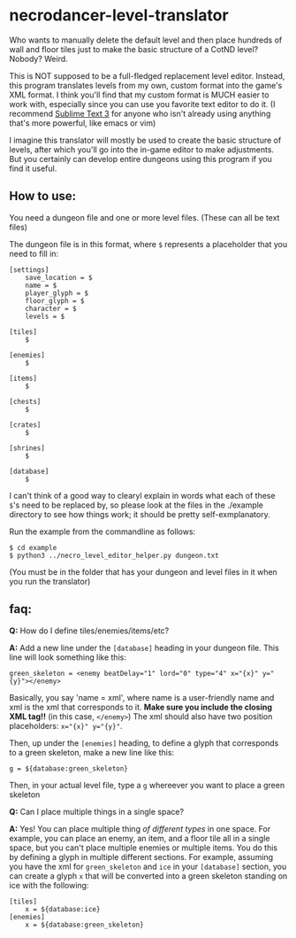 # necrodancer-level-translator
Who wants to manually delete the default level and then place hundreds of wall and floor tiles just to make the basic structure of a CotND level? Nobody? Weird.

This is NOT supposed to be a full-fledged replacement level editor. Instead, this program translates levels from my own, custom format into the game's XML format. I think you'll find that my custom format is MUCH easier to work with, especially since you can use you favorite text editor to do it. (I recommend [Sublime Text 3](http://www.sublimetext.com/) for anyone who isn't already using anything that's more powerful, like emacs or vim)

I imagine this translator will mostly be used to create the basic structure of levels, after which you'll go into the in-game editor to make adjustments. But you certainly can develop entire dungeons using this program if you find it useful.

## How to use:

You need a dungeon file and one or more level files. (These can all be text files)

The dungeon file is in this format, where `$` represents a placeholder that you need to fill in:

    [settings]
        save_location = $
        name = $
        player_glyph = $
        floor_glyph = $
        character = $
        levels = $

    [tiles]
        $

    [enemies]
        $

    [items]
        $

    [chests]
        $

    [crates]
        $

    [shrines]
        $

    [database]
        $

I can't think of a good way to clearyl explain in words what each of these `$`'s need to be replaced by, so please look at the files in the ./example directory to see how things work; it should be pretty self-exmplanatory.

Run the example from the commandline as follows:

    $ cd example
    $ python3 ../necro_level_editor_helper.py dungeon.txt

(You must be in the folder that has your dungeon and level files in it when you run the translator)

## faq:

**Q:** How do I define tiles/enemies/items/etc?

**A:** Add a new line under the `[database]` heading in your dungeon file. This line will look something like this:

    green_skeleton = <enemy beatDelay="1" lord="0" type="4" x="{x}" y="{y}"></enemy>

Basically, you say 'name = xml', where name is a user-friendly name and xml is the xml that corresponds to it. **Make sure you include the closing XML tag!!** (in this case, `</enemy>`) The xml should also have two position placeholders: `x="{x}" y="{y}"`.

Then, up under the `[enemies]` heading, to define a glyph that corresponds to a green skeleton, make a new line like this:

    g = ${database:green_skeleton}

Then, in your actual level file, type a `g` whereever you want to place a green skeleton

**Q:** Can I place multiple things in a single space?

**A:** Yes! You can place multiple thing *of different types* in one space. For example, you can place an enemy, an item, and a floor tile all in a single space, but you can't place multiple enemies or multiple items. You do this by defining a glyph in multiple different sections. For example, assuming you have the xml for `green_skeleton` and `ice` in your `[database]` section, you can create a glyph `x` that will be converted into a green skeleton standing on ice with the following:

    [tiles]
        x = ${database:ice}
    [enemies]
        x = ${database:green_skeleton}
